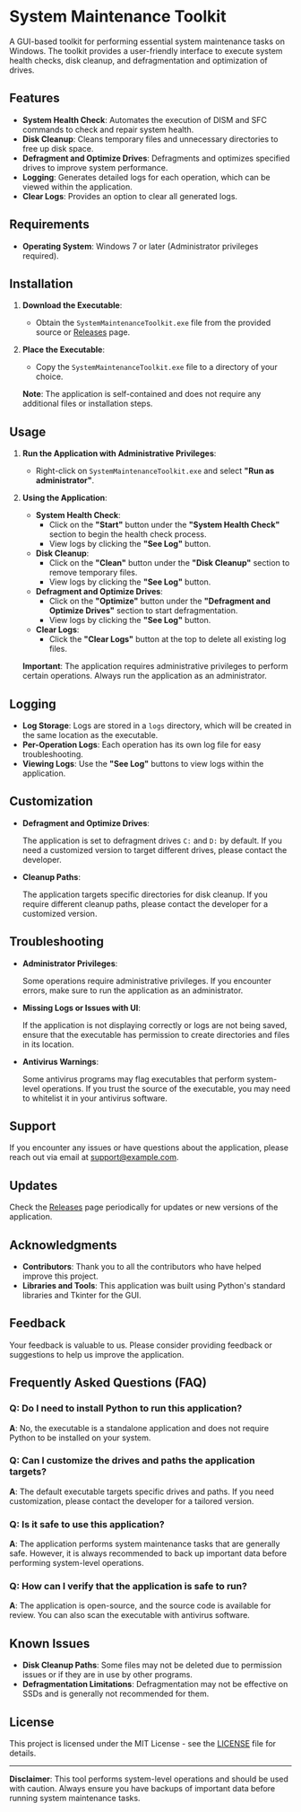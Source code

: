
# System Maintenance Toolkit

A GUI-based toolkit for performing essential system maintenance tasks on Windows. The toolkit provides a user-friendly interface to execute system health checks, disk cleanup, and defragmentation and optimization of drives.

## Features

- **System Health Check**: Automates the execution of DISM and SFC commands to check and repair system health.
- **Disk Cleanup**: Cleans temporary files and unnecessary directories to free up disk space.
- **Defragment and Optimize Drives**: Defragments and optimizes specified drives to improve system performance.
- **Logging**: Generates detailed logs for each operation, which can be viewed within the application.
- **Clear Logs**: Provides an option to clear all generated logs.

## Requirements

- **Operating System**: Windows 7 or later (Administrator privileges required).

## Installation

1. **Download the Executable**:

   - Obtain the `SystemMaintenanceToolkit.exe` file from the provided source or [Releases](#) page.

2. **Place the Executable**:

   - Copy the `SystemMaintenanceToolkit.exe` file to a directory of your choice.

   **Note**: The application is self-contained and does not require any additional files or installation steps.

## Usage

1. **Run the Application with Administrative Privileges**:

   - Right-click on `SystemMaintenanceToolkit.exe` and select **"Run as administrator"**.

2. **Using the Application**:

   - **System Health Check**:
     - Click on the **"Start"** button under the **"System Health Check"** section to begin the health check process.
     - View logs by clicking the **"See Log"** button.
   - **Disk Cleanup**:
     - Click on the **"Clean"** button under the **"Disk Cleanup"** section to remove temporary files.
     - View logs by clicking the **"See Log"** button.
   - **Defragment and Optimize Drives**:
     - Click on the **"Optimize"** button under the **"Defragment and Optimize Drives"** section to start defragmentation.
     - View logs by clicking the **"See Log"** button.
   - **Clear Logs**:
     - Click the **"Clear Logs"** button at the top to delete all existing log files.

   **Important**: The application requires administrative privileges to perform certain operations. Always run the application as an administrator.

## Logging

- **Log Storage**: Logs are stored in a `logs` directory, which will be created in the same location as the executable.
- **Per-Operation Logs**: Each operation has its own log file for easy troubleshooting.
- **Viewing Logs**: Use the **"See Log"** buttons to view logs within the application.

## Customization

- **Defragment and Optimize Drives**:

  The application is set to defragment drives `C:` and `D:` by default. If you need a customized version to target different drives, please contact the developer.

- **Cleanup Paths**:

  The application targets specific directories for disk cleanup. If you require different cleanup paths, please contact the developer for a customized version.

## Troubleshooting

- **Administrator Privileges**:

  Some operations require administrative privileges. If you encounter errors, make sure to run the application as an administrator.

- **Missing Logs or Issues with UI**:

  If the application is not displaying correctly or logs are not being saved, ensure that the executable has permission to create directories and files in its location.

- **Antivirus Warnings**:

  Some antivirus programs may flag executables that perform system-level operations. If you trust the source of the executable, you may need to whitelist it in your antivirus software.

## Support

If you encounter any issues or have questions about the application, please reach out via email at [support@example.com](mailto:support@example.com).

## Updates

Check the [Releases](#) page periodically for updates or new versions of the application.

## Acknowledgments

- **Contributors**: Thank you to all the contributors who have helped improve this project.
- **Libraries and Tools**: This application was built using Python's standard libraries and Tkinter for the GUI.

## Feedback

Your feedback is valuable to us. Please consider providing feedback or suggestions to help us improve the application.

## Frequently Asked Questions (FAQ)

### Q: Do I need to install Python to run this application?

**A**: No, the executable is a standalone application and does not require Python to be installed on your system.

### Q: Can I customize the drives and paths the application targets?

**A**: The default executable targets specific drives and paths. If you need customization, please contact the developer for a tailored version.

### Q: Is it safe to use this application?

**A**: The application performs system maintenance tasks that are generally safe. However, it is always recommended to back up important data before performing system-level operations.

### Q: How can I verify that the application is safe to run?

**A**: The application is open-source, and the source code is available for review. You can also scan the executable with antivirus software.

## Known Issues

- **Disk Cleanup Paths**: Some files may not be deleted due to permission issues or if they are in use by other programs.
- **Defragmentation Limitations**: Defragmentation may not be effective on SSDs and is generally not recommended for them.

## License

This project is licensed under the MIT License - see the [LICENSE](LICENSE) file for details.

---

**Disclaimer**: This tool performs system-level operations and should be used with caution. Always ensure you have backups of important data before running system maintenance tasks.

```
